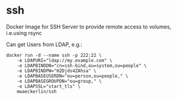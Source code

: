 # ssh

Docker Image for SSH  Server to provide remote access to volumes, i.e.using rsync

Can get Users from LDAP, e.g.:

    docker run -d --name ssh -p 222:22 \
        -e LDAPURI="ldap://my.example.com" \
        -e LDAPBINDDN="cn=ssh-bind,ou=system,ou=people" \
        -e LDAPBINDPW="H2Djds4ZAhsa" \
        -e LDAPBASEUSERDN="ou=person,ou=people," \
        -e LDAPBASEGROUPDN="ou=group," \
        -e LDAPSSL="start_tls" \
        mwaeckerlin/ssh
